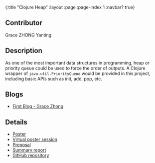 {:title "Clojure Heap"
 :layout :page
 :page-index 1
 :navbar? true}

## Contributor
Grace ZHONG Yanting

## Description
As one of the most important data structures in programming, heap or priority queue could be used to force the order of outputs. A Clojure wrapper of ```java.util.PriorityQueue``` would be provided in this project, including basic APIs such as init, add, pop, etc.

## Blogs
- [First Blog - Grace Zhong](/posts-output/2022-02-24-Blog-Post-Grace-ZHONG-Yanting/2022-02-24-Blog-Post-Grace-ZHONG-Yanting)

## Details
- [Poster](/pdf/Poster-Grace-ZHONG-Yanting.pdf)
- [Virtual poster session](/mp4/Presentation-Grace-ZHONG-Yanting.mp4)
- [Proposal](/pdf/Proposal-Grace-ZHONG-Yanting.pdf)
- [Summary report](/pdf/Report-Grace-ZHONG-Yanting.pdf)
- [GitHub repository](https://github.com/clojure-finance/clojure-heap2)
